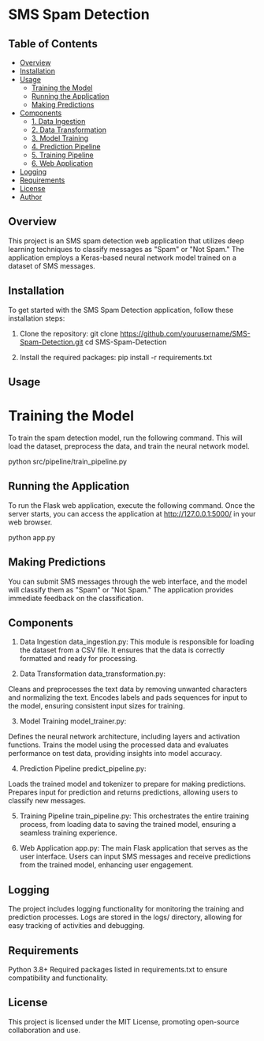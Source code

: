 # SMS Spam Detection

## Table of Contents
- [Overview](#overview)
- [Installation](#installation)
- [Usage](#usage)
  - [Training the Model](#training-the-model)
  - [Running the Application](#running-the-application)
  - [Making Predictions](#making-predictions)
- [Components](#components)
  - [1. Data Ingestion](#1-data-ingestion)
  - [2. Data Transformation](#2-data-transformation)
  - [3. Model Training](#3-model-training)
  - [4. Prediction Pipeline](#4-prediction-pipeline)
  - [5. Training Pipeline](#5-training-pipeline)
  - [6. Web Application](#6-web-application)
- [Logging](#logging)
- [Requirements](#requirements)
- [License](#license)
- [Author](#author)

## Overview

This project is an SMS spam detection web application that utilizes deep learning techniques to classify messages as "Spam" or "Not Spam." The application employs a Keras-based neural network model trained on a dataset of SMS messages.


## Installation

To get started with the SMS Spam Detection application, follow these installation steps:

1. Clone the repository:
   git clone https://github.com/yourusername/SMS-Spam-Detection.git
   cd SMS-Spam-Detection
   
2. Install the required packages:
   pip install -r requirements.txt

## Usage

# Training the Model

To train the spam detection model, run the following command. This will load the dataset, preprocess the data, and train the neural network model.

python src/pipeline/train_pipeline.py

## Running the Application

To run the Flask web application, execute the following command. Once the server starts, you can access the application at http://127.0.0.1:5000/ in your web browser.

python app.py

## Making Predictions

You can submit SMS messages through the web interface, and the model will classify them as "Spam" or "Not Spam." The application provides immediate feedback on the classification.

## Components

1. Data Ingestion
data_ingestion.py: This module is responsible for loading the dataset from a CSV file. It ensures that the data is correctly formatted and ready for processing.

2. Data Transformation
data_transformation.py:

Cleans and preprocesses the text data by removing unwanted characters and normalizing the text.
Encodes labels and pads sequences for input to the model, ensuring consistent input sizes for training.

3. Model Training
model_trainer.py:

Defines the neural network architecture, including layers and activation functions.
Trains the model using the processed data and evaluates performance on test data, providing insights into model accuracy.

4. Prediction Pipeline
predict_pipeline.py:

Loads the trained model and tokenizer to prepare for making predictions.
Prepares input for prediction and returns predictions, allowing users to classify new messages.

5. Training Pipeline
train_pipeline.py: This orchestrates the entire training process, from loading data to saving the trained model, ensuring a seamless training experience.

6. Web Application
app.py: The main Flask application that serves as the user interface. Users can input SMS messages and receive predictions from the trained model, enhancing user engagement.

## Logging

The project includes logging functionality for monitoring the training and prediction processes. Logs are stored in the logs/ directory, allowing for easy tracking of activities and debugging.

## Requirements

Python 3.8+
Required packages listed in requirements.txt to ensure compatibility and functionality.

## License

This project is licensed under the MIT License, promoting open-source collaboration and use.
